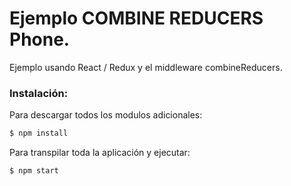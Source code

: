 # Ejemplo COMBINE REDUCERS Phone.

Ejemplo usando React / Redux y el middleware combineReducers.

### Instalación:

Para descargar todos los modulos adicionales:
```sh
$ npm install
```

Para transpilar toda la aplicación y ejecutar:
```sh
$ npm start
```
